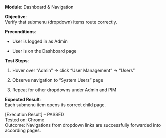**Module**: Dashboard & Navigation

**Objective**:  
Verify that submenu (dropdown) items route correctly.

**Preconditions**:

- User is logged in as Admin
    
- User is on the Dashboard page
    

**Test Steps**:

1. Hover over “Admin” → click “User Management” → “Users”
    
2. Observe navigation to “System Users” page
    
3. Repeat for other dropdowns under Admin and PIM
    

**Expected Result**:  
Each submenu item opens its correct child page.

[Execution Result] – PASSED  
Tested on: Chrome  
Outcome: Navigations from dropdown links are successfully forwarded into according pages.